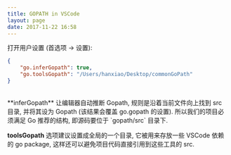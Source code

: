 ```yaml
---
title: GOPATH in VSCode
layout: page
date: 2017-11-22 16:58
---
```


打开用户设置 (首选项 -> 设置): 

```json
{
    "go.inferGopath": true,
    "go.toolsGopath": "/Users/hanxiao/Desktop/commonGoPath"
}
```
<br>
**inferGopath** 让编辑器自动推断 Gopath, 规则是沿着当前文件向上找到 src 目录, 并将其设为 Gopath (该结果会覆盖 go.gopath 的设置). 所以我们的项目必须满足 Go 推荐的结构, 即源码要位于 `gopath/src` 目录下.

**toolsGopath** 选项建议设置成全局的一个目录, 它被用来存放一些 VSCode 依赖的 go package, 这样还可以避免项目代码直接引用到这些工具的 src.